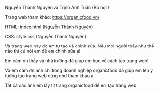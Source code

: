 Nguyễn Thành Nguyên và Trịnh Anh Tuấn (Bỏ học)

Trang web tham khảo: https://organicfood.vn/

HTML: index.html (Nguyễn Thành Nguyên)

CSS: style.css (Nguyễn Thành Nguyên)

Và trang web này do em tự tạo và chỉnh sửa. Nếu mọi người thấy như thế nào thì cứ nói em để em chỉnh sửa ạ!

Em cảm ơn thầy và nhà trường đã giúp em học về cách tạo trang web!

Và em cảm ơn anh chị trong doanh nghiệp organicfood đã giúp em lên ý tưởng tạo trang web cũng như tham khảo ạ

Tất cả các ảnh em lấy từ trang organicfood để em tạo trang web
